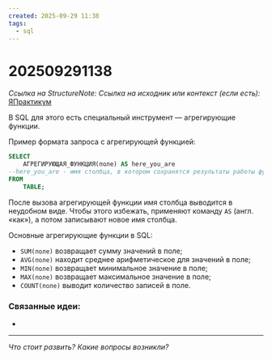 ```yaml
---
created: 2025-09-29 11:38
tags:
  - sql
---
```

# 202509291138
*Ссылка на StructureNote:*
*Ссылка на исходник или контекст (если есть):* [ЯПрактикум](https://practicum.yandex.ru/learn/backend-nodejs/courses/a4214ab0-2146-4152-b90e-651bf4c7ca5e/sprints/564244/topics/1b53ba64-4733-4307-b1cd-4bdadedf0af9/lessons/64a2296e-eec6-4dc5-afe2-17f8349f1060/)

В SQL для этого есть специальный инструмент — агрегирующие функции.

Пример формата запроса с агрегирующей функцией:
```sql
SELECT 
    АГРЕГИРУЮЩАЯ_ФУНКЦИЯ(поле) AS here_you_are
--here_you_are - имя столбца, в котором сохранятся результаты работы функции
FROM
    TABLE;
```
После вызова агрегирующей функции имя столбца выводится в неудобном виде. Чтобы этого избежать, применяют команду `AS` (англ. «как»), а потом записывают новое имя столбца.

Основные агрегирующие функции в SQL:

- `SUM(поле)` возвращает сумму значений в поле;
- `AVG(поле)` находит среднее арифметическое для значений в поле;
- `MIN(поле)` возвращает минимальное значение в поле;
- `МАХ(поле)` возвращает максимальное значение в поле;
- `COUNT(поле)` выводит количество записей в поле.
### Связанные идеи:
* 
---

*Что стоит развить? Какие вопросы возникли?*